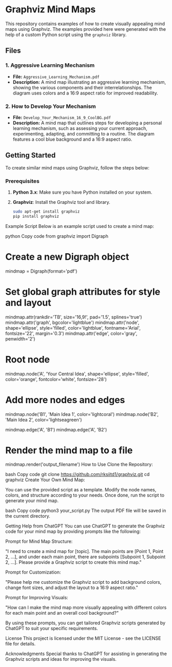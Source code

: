 # Graphviz Mind Maps

This repository contains examples of how to create visually appealing mind maps using Graphviz. The examples provided here were generated with the help of a custom Python script using the `graphviz` library.

## Files

### 1. **Aggressive Learning Mechanism**

- **File:** `Aggressive_Learning_Mechanism.pdf`
- **Description:** A mind map illustrating an aggressive learning mechanism, showing the various components and their interrelationships. The diagram uses colors and a 16:9 aspect ratio for improved readability.

### 2. **How to Develop Your Mechanism**

- **File:** `Develop_Your_Mechanism_16_9_CoolBG.pdf`
- **Description:** A mind map that outlines steps for developing a personal learning mechanism, such as assessing your current approach, experimenting, adapting, and committing to a routine. The diagram features a cool blue background and a 16:9 aspect ratio.

## Getting Started

To create similar mind maps using Graphviz, follow the steps below:

### Prerequisites

1. **Python 3.x**: Make sure you have Python installed on your system.
2. **Graphviz**: Install the Graphviz tool and library.

   ```bash
   sudo apt-get install graphviz
   pip install graphviz
Example Script
Below is an example script used to create a mind map:

python
Copy code
from graphviz import Digraph

# Create a new Digraph object
mindmap = Digraph(format='pdf')

# Set global graph attributes for style and layout
mindmap.attr(rankdir='TB', size='16,9!', pad='1.5', splines='true')
mindmap.attr('graph', bgcolor='lightblue')
mindmap.attr('node', shape='ellipse', style='filled', color='lightblue', fontname='Arial', fontsize='22', margin='0.3')
mindmap.attr('edge', color='gray', penwidth='2')

# Root node
mindmap.node('A', 'Your Central Idea', shape='ellipse', style='filled', color='orange', fontcolor='white', fontsize='28')

# Add more nodes and edges
mindmap.node('B1', 'Main Idea 1', color='lightcoral')
mindmap.node('B2', 'Main Idea 2', color='lightseagreen')

mindmap.edge('A', 'B1')
mindmap.edge('A', 'B2')

# Render the mind map to a file
mindmap.render('output_filename')
How to Use
Clone the Repository:

bash
Copy code
git clone https://github.com/rksiitd1/graphviz.git
cd graphviz
Create Your Own Mind Map:

You can use the provided script as a template. Modify the node names, colors, and structure according to your needs. Once done, run the script to generate your mind map.

bash
Copy code
python3 your_script.py
The output PDF file will be saved in the current directory.

Getting Help from ChatGPT
You can use ChatGPT to generate the Graphviz code for your mind map by providing prompts like the following:

Prompt for Mind Map Structure:

"I need to create a mind map for [topic]. The main points are [Point 1, Point 2, ...], and under each main point, there are subpoints [Subpoint 1, Subpoint 2, ...]. Please provide a Graphviz script to create this mind map."

Prompt for Customization:

"Please help me customize the Graphviz script to add background colors, change font sizes, and adjust the layout to a 16:9 aspect ratio."

Prompt for Improving Visuals:

"How can I make the mind map more visually appealing with different colors for each main point and an overall cool background?"

By using these prompts, you can get tailored Graphviz scripts generated by ChatGPT to suit your specific requirements.

License
This project is licensed under the MIT License - see the LICENSE file for details.

Acknowledgments
Special thanks to ChatGPT for assisting in generating the Graphviz scripts and ideas for improving the visuals.
